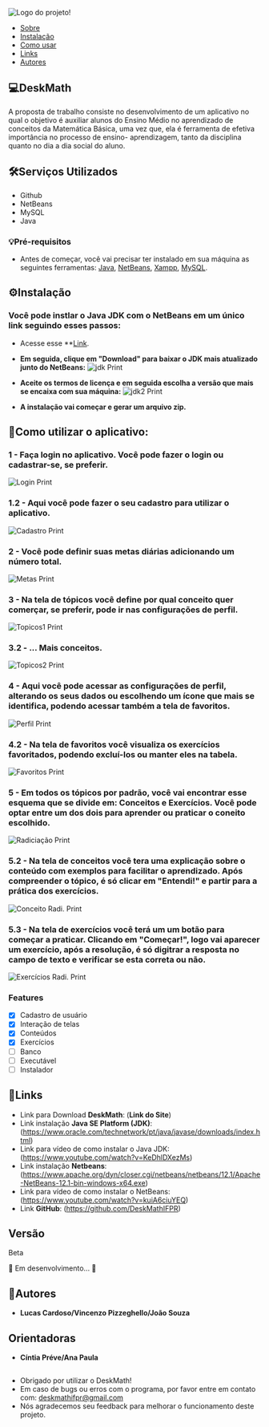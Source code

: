 ![Logo do projeto!](https://github.com/DeskMathIFPR/ReadME/blob/main/logo2.png)

   * [Sobre](#deskmath) 
   * [Instalação](#getting-started) 
   * [Como usar](#como-utilizar-o-aplicativo)
   * [Links](#links)
   * [Autores](#autores)
    
## 💻DeskMath
 
A proposta de trabalho consiste no desenvolvimento de um aplicativo no qual o objetivo é auxiliar alunos do Ensino Médio no aprendizado de conceitos da Matemática Básica, uma vez que, ela é ferramenta de efetiva importância no processo de ensino- aprendizagem, tanto da disciplina quanto no dia a dia social do aluno.
 
## 🛠Serviços Utilizados
 
* Github
* NetBeans
* MySQL
* Java 
 
### 💡Pré-requisitos

 - Antes de começar, você vai precisar ter instalado em sua máquina as seguintes ferramentas:
[Java](https://www.oracle.com/technetwork/pt/java/javase/downloads/index.html), [NetBeans](https://www.apache.org/dyn/closer.cgi/netbeans/netbeans/12.1/Apache-NetBeans-12.1-bin-windows-x64.exe), [Xampp](), [MySQL]().

## ⚙️Instalação

### Você pode instlar o Java JDK com o NetBeans em um único link seguindo esses passos:

- Acesse esse **[Link](https://www.oracle.com/technetwork/pt/java/javase/downloads/index.html).
- **Em seguida, clique em "Download" para baixar o JDK mais atualizado junto do NetBeans:**
![jdk Print](https://github.com/DeskMathIFPR/ReadME/blob/main/jdkTELA.png)

- **Aceite os termos de licença e em seguida escolha a versão que mais se encaixa com sua máquina:**
![jdk2 Print](https://github.com/DeskMathIFPR/ReadME/blob/main/jdk2TELA.png)

- **A instalação vai começar e gerar um arquivo zip.**
 
## 🚀Como utilizar o aplicativo:
 
### 1 - Faça login no aplicativo. Você pode fazer o login ou cadastrar-se, se preferir.
![Login Print](https://github.com/DeskMathIFPR/ReadME/blob/main/loginTELA.png)

### 1.2 - Aqui você pode fazer o seu cadastro para utilizar o aplicativo. 
![Cadastro Print](https://github.com/DeskMathIFPR/ReadME/blob/main/cadastroTELA.png)

### 2 - Você pode definir suas metas diárias adicionando um número total.
![Metas Print](https://github.com/DeskMathIFPR/ReadME/blob/main/metasTELA.png)

### 3 - Na tela de tópicos você define por qual conceito quer comerçar, se preferir, pode ir nas configurações de perfil.
![Topicos1 Print](https://github.com/DeskMathIFPR/ReadME/blob/main/topicos1TELA.png)

### 3.2 - ... Mais conceitos.
![Topicos2 Print](https://github.com/DeskMathIFPR/ReadME/blob/main/topicos2TELA.png)

### 4 - Aqui você pode acessar as configurações de perfil, alterando os seus dados ou escolhendo um ícone que mais se identifica, podendo acessar também a tela de favoritos.
![Perfil Print](https://github.com/DeskMathIFPR/ReadME/blob/main/perfilTELA.png)

### 4.2 - Na tela de favoritos você visualiza os exercícios favoritados, podendo excluí-los ou manter eles na tabela.
![Favoritos Print](https://github.com/DeskMathIFPR/ReadME/blob/main/favoritosTELA.png)

### 5 - Em todos os tópicos por padrão, você vai encontrar esse esquema que se divide em: Conceitos e Exercícios. Você pode optar entre um dos dois para aprender ou praticar o coneito escolhido.
![Radiciação Print](https://github.com/DeskMathIFPR/ReadME/blob/main/radi1TELA.png)

### 5.2 - Na tela de conceitos você tera uma explicação sobre o conteúdo com exemplos para facilitar o aprendizado. Após compreender o tópico, é só clicar em "Entendi!" e partir para a prática dos exercícios.
![Conceito Radi. Print](https://github.com/DeskMathIFPR/ReadME/blob/main/radi2TELA.png)

### 5.3 - Na tela de exercícios você terá um um botão para começar a praticar. Clicando em "Começar!", logo vai aparecer um exercício, após a resolução, é só digitrar a resposta no campo de texto e verificar se esta correta ou não.
![Exercícios Radi. Print](https://github.com/DeskMathIFPR/ReadME/blob/main/radi3TELA.png)
 
### Features

- [x] Cadastro de usuário
- [x] Interação de telas
- [x] Conteúdos 
- [x] Exercícios
- [ ] Banco
- [ ] Executável
- [ ] Instalador

## 🔗Links
 
  - Link para Download **DeskMath**: (**Link do Site**)
  - Link instalação **Java SE Platform (JDK)**: (https://www.oracle.com/technetwork/pt/java/javase/downloads/index.html)
  - Link para vídeo de como instalar o Java JDK: (https://www.youtube.com/watch?v=KeDhlDXezMs)
  - Link instalação **Netbeans**: (https://www.apache.org/dyn/closer.cgi/netbeans/netbeans/12.1/Apache-NetBeans-12.1-bin-windows-x64.exe)
  - Link para vídeo de como instalar o NetBeans: (https://www.youtube.com/watch?v=kuiA6ciuYEQ)
  - Link **GitHub**: (https://github.com/DeskMathIFPR)
  
## Versão
 
Beta

🚧 Em desenvolvimento... 🚧
 
## 📝Autores
 
* **Lucas Cardoso/Vincenzo Pizzeghello/João Souza** 

## Orientadoras 

*  **Cíntia Préve/Ana Paula** 

##
 
*  Obrigado por utilizar o DeskMath! 
*  Em caso de bugs ou erros com o programa, por favor entre em contato com: deskmathifpr@gmail.com 
*  Nós agradecemos seu feedback para melhorar o funcionamento deste projeto.
